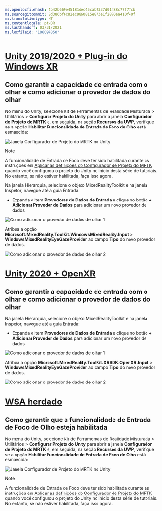 ```yaml
---
ms.openlocfilehash: 4b42b669e45181dec45cab2337d01488c77f77cb
ms.sourcegitcommit: 8d386bf6c82ec9860815e873e1f2870ea410f40f
ms.translationtype: HT
ms.contentlocale: pt-BR
ms.lasthandoff: 03/31/2021
ms.locfileid: "106097850"
---
```

# <a name="unity-20192020--windows-xr-plugin"></a>[Unity 2019/2020 + Plug-in do Windows XR](#tab/winxr)

## <a name="ensuring-eye-gaze-input-capability-and-adding-eye-gaze-data-provider"></a>Como garantir a capacidade de entrada com o olhar e como adicionar o provedor de dados do olhar

No menu do Unity, selecione Kit de Ferramentas de Realidade Misturada > Utilitários > **Configurar Projeto do Unity** para abrir a janela **Configurador de Projeto do MRTK** e, em seguida, na seção **Recursos da UWP**, verifique se a opção **Habilitar Funcionalidade de Entrada de Foco de Olho** está esmaecida:

![Janela Configurador de Projeto do MRTK no Unity](../images/mr-learning-base/base-08-section1-step1-1.png)

> [!NOTE]
> A funcionalidade de Entrada de Foco deve ter sido habilitada durante as instruções em [Aplicar as definições do Configurador de Projeto do MRTK](../mr-learning-base-02.md#configuring-the-unity-project) quando você configurou o projeto do Unity no início desta série de tutoriais. No entanto, se não estiver habilitada, faça isso agora.

Na janela Hierarquia, selecione o objeto MixedRealityToolkit e na janela Inspetor, navegue até a guia Entrada:

* Expanda o item **Provedores de Dados de Entrada** e clique no botão **+ Adicionar Provedor de Dados** para adicionar um novo provedor de dados

![Como adicionar o provedor de dados de olhar 1](../images/mr-learning-base/base-08-section1-step1-2.png)

Atribua a opção **Microsoft.MixedReality.ToolKit.WindowsMixedReality.Input** > **WindowsMixedRealityEyeGazeProvider** ao campo **Tipo** do novo provedor de dados.

![Como adicionar o provedor de dados de olhar 2](../images/mr-learning-base/base-08-section1-step1-3.png)

# <a name="unity-2020--openxr"></a>[Unity 2020 + OpenXR](#tab/openxr)

## <a name="ensuring-eye-gaze-input-capability-and-adding-eye-gaze-data-provider"></a>Como garantir a capacidade de entrada com o olhar e como adicionar o provedor de dados do olhar

Na janela Hierarquia, selecione o objeto MixedRealityToolkit e na janela Inspetor, navegue até a guia Entrada:

* Expanda o item **Provedores de Dados de Entrada** e clique no botão **+ Adicionar Provedor de Dados** para adicionar um novo provedor de dados

![Como adicionar o provedor de dados de olhar 1](../images/mr-learning-base/base-08-section1-step1-2openxr.png)

Atribua a opção **Microsoft.MixedReality.ToolKit.XRSDK.OpenXR.Input** > **WindowsMixedRealityEyeGazeProvider** ao campo **Tipo** do novo provedor de dados.

![Como adicionar o provedor de dados de olhar 2](../images/mr-learning-base/base-08-section1-step1-3openxr.png)

# <a name="legacy-wsa"></a>[WSA herdado](#tab/wsa)

## <a name="ensuring-the-eye-gaze-input-capability-is-enabled"></a>Como garantir que a funcionalidade de Entrada de Foco de Olho esteja habilitada

No menu do Unity, selecione Kit de Ferramentas de Realidade Misturada > Utilitários > **Configurar Projeto do Unity** para abrir a janela **Configurador de Projeto do MRTK** e, em seguida, na seção **Recursos da UWP**, verifique se a opção **Habilitar Funcionalidade de Entrada de Foco de Olho** está esmaecida:

![Janela Configurador de Projeto do MRTK no Unity](../images/mr-learning-base/base-08-section1-step1-1.png)

> [!NOTE]
> A funcionalidade de Entrada de Foco deve ter sido habilitada durante as instruções em [Aplicar as definições do Configurador de Projeto do MRTK](../mr-learning-base-02.md#creating-the-scene-and-configuring-mrtk) quando você configurou o projeto do Unity no início desta série de tutoriais. No entanto, se não estiver habilitada, faça isso agora.
